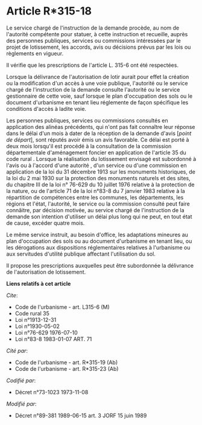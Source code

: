 # Article R*315-18

Le service chargé de l'instruction de la demande procède, au nom de l'autorité compétente pour statuer, à cette instruction
et recueille, auprès des personnes publiques, services ou commissions intéressées par le projet de lotissement, les accords,
avis ou décisions prévus par les lois ou règlements en vigueur.

Il vérifie que les prescriptions de l'article L. 315-6 ont été respectées.

Lorsque la délivrance de l'autorisation de lotir aurait pour effet la création ou la modification d'un accès à une voie
publique, l'autorité ou le service chargé de l'instruction de la demande consulte l'autorité ou le service gestionnaire de
cette voie, sauf lorsque le plan d'occupation des sols ou le document d'urbanisme en tenant lieu réglemente de façon
spécifique les conditions d'accès à ladite voie.

Les personnes publiques, services ou commissions consultés en application des alinéas précédents, qui n'ont pas fait
connaître leur réponse dans le délai d'un mois à dater de la réception de la demande d'avis [*point de départ*], sont réputés
avoir émis un avis favorable. Ce délai est porté à deux mois lorsqu'il est procédé  à la consultation de la commission
départementale d'aménagement foncier en application de l'article 35 du code rural . Lorsque la réalisation du lotissement
envisagé est subordonné à l'avis ou à l'accord d'une autorité , d'un service ou d'une commission en application de la loi du
31 décembre 1913 sur les monuments historiques, de la loi du 2 mai 1930 sur la protection des monuments naturels et des
sites, du chapitre III de la loi n° 76-629 du 10 juillet 1976 relative à la protection de la nature, ou de l'article 71 de la
loi n°83-8 du 7 janvier 1983 relative à la répartition de compétences entre les communes, les départements, les régions et
l'état, l'autorité, le service ou la commission consulté  peut faire connâitre, par décision motivée, au service chargé de
l'instruction de la demande son intention d'utiliser un délai plus long qui ne peut, en tout état de cause, excéder quatre
mois.

Le même service instruit, au besoin d'office, les adaptations mineures au plan d'occupation des sols ou au document
d'urbanisme en tenant lieu, ou les dérogations aux dispositions réglementaires relatives à l'urbanisme ou aux servitudes
d'utilité publique affectant l'utilisation du sol.

Il propose les prescriptions auxquelles peut être subordonnée la délivrance de l'autorisation de lotissement.

**Liens relatifs à cet article**

_Cite_:

  - Code de l'urbanisme - art. L315-6 (M)
  - Code rural 35
  - Loi n°1913-12-31
  - Loi n°1930-05-02
  - Loi n°76-629 1976-07-10
  - Loi n°83-8 1983-01-07 ART. 71

_Cité par_:

  - Code de l'urbanisme - art. R*315-19 (Ab)
  - Code de l'urbanisme - art. R*315-23 (Ab)

_Codifié par_:

  - Décret n°73-1023 1973-11-08

_Modifié par_:

  - Décret n°89-381 1989-06-15 art. 3 JORF 15 juin 1989
